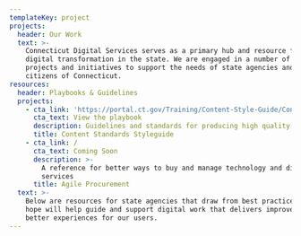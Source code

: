 ```yaml
---
templateKey: project
projects:
  header: Our Work
  text: >-
    Connecticut Digital Services serves as a primary hub and resource for
    digital transformation in the state. We are engaged in a number of digital
    projects and initiatives to support the needs of state agencies and the
    citizens of Connecticut. 
resources:
  header: Playbooks & Guidelines
  projects:
    - cta_link: 'https://portal.ct.gov/Training/Content-Style-Guide/Content-Style-guide'
      cta_text: View the playbook
      description: Guidelines and standards for producing high quality content on CT.gov
      title: Content Standards Styleguide
    - cta_link: /
      cta_text: Coming Soon
      description: >-
        A reference for better ways to buy and manage technology and digital
        services
      title: Agile Procurement
  text: >-
    Below are resources for state agencies that draw from best practices that we
    hope will help guide and support digital work that delivers improvements and
    better experiences for our users.
---
```


